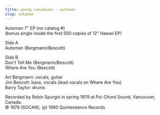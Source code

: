 ```yaml
---
title: young canadians - automan
slug: automan
---
```

Automan 7" EP (no catalog #)  
(bonus single inside the first 500 copies of 12&rdquo; Hawaii EP)  
  
Side A  
Automan (Bergmann/Bescott)  
  
Side B  
Don't Tell Me (Bergmann/Bescott)  
Where Are You (Bescott)  
  
Art Bergmann: vocals, guitar  
Jim Bescott: bass, vocals (lead vocals on Where Are You)  
Barry Taylor: drums  
  
Recorded by Robin Spurgin in spring 1979 at Psi-Chord Sound, Vancouver, Canada.  
&copy; 1979 (SOCAN), (p) 1980 Quintessence Records  
